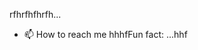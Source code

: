 rfhrfhfhrfh...
- 📫 How to reach me hhhfFun fact: ...hhf
<!---
Nguyenvandoan299/Nguyenvandoan299 is a ✨ special ✨ repository because its `README.md` (this file) appears on your GitHub profile.
You can click the Preview link to take a look at your changes.
--->
